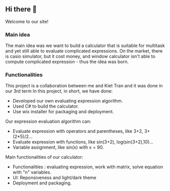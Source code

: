 ## Hi there 👋
Welcome to our site!
### Main idea
The main idea was we want to build a calculator that is suitable for multitask and yet still able to evaluate complicated expressions. On the market, there is casio simulator, but it cost money, and window calculator isn't able to compute complicated expression - thus the idea was born. 
### Functionalities
This project is a collaboration between me and Kiet Tran and it was done in our 3rd term
In this project, in short, we have done: 
 - Developed our own evaluating expression algorithm.
 - Used C# to build the calculator.
 - Use wix installer for packaging and deployment.

Our expression evaluation algorithm can: 
- Evaluate expression with operators and parentheses, like 3+2, 3+(2*5)/2...
- Evaluate expression with functions, like sin(3+2), log(sin(3+2),10)...
- Variable assignment, like sin(x) with x = 90. 

Main functionalities of our calculator: 
 - Functionalities : evaluating expression, work with matrix, solve equation with "n" variables. 
 - UI: Reponsiveness and light/dark theme
 - Deployment and packaging. 
